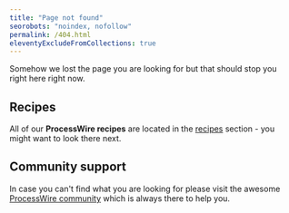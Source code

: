 ```yaml
---
title: "Page not found"
seorobots: "noindex, nofollow"
permalink: /404.html
eleventyExcludeFromCollections: true
---
```


Somehow we lost the page you are looking for but that should stop you right here right now.

## Recipes

All of our **ProcessWire recipes** are located in the [recipes](/recipes/) section - you might want to look there next.

## Community support

In case you can't find what you are looking for please visit the awesome [ProcessWire community](https://processwire.com/talk/) which is always there to help you.
